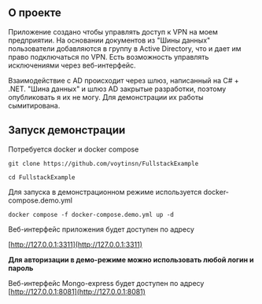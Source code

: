 ## О проекте

Приложение создано чтобы управлять доступ к VPN на моем предприятии. На основании документов из "Шины данных" пользователи добавляются в группу в Active Directory, что и дает им право подключаться по VPN. Есть возможность управлять исключениями через веб-интерфейс.

Взаимодействие с AD происходит через шлюз, написанный на С# + .NET.
"Шина данных" и шлюз AD закрытые разработки, поэтому опубликовать я их не могу. Для демонстрации их работы сымитирована.

## Запуск демонстрации

Потребуется docker и docker compose

```
git clone https://github.com/voytinsn/FullstackExample
```

```
cd FullstackExample
```

Для запуска в демонстрационном режиме используется docker-compose.demo.yml

```
docker compose -f docker-compose.demo.yml up -d
```

Веб-интерфейс приложения будет доступен по адресу

[http://127.0.0.1:3311](http://127.0.0.1:3311)

**Для авторизации в демо-режиме можно использовать любой логин и пароль**

Веб-интерфейс Mongo-express будет доступен по адресу
[http://127.0.0.1:8081](http://127.0.0.1:8081)
